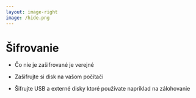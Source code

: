```yaml
---
layout: image-right
image: /hide.png
---
```


# Šifrovanie

- Čo nie je zašifrované je verejné

- Zašifrujte si disk na vašom počítači

- Šifrujte USB a externé disky ktoré používate napríklad na zálohovanie